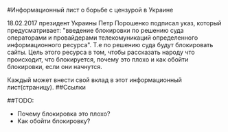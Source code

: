 #Информационный лист о борьбе с цензурой в Украине

18.02.2017 президент Украины Петр Порошенко подписал указ, который предусматривает: "введение блокировки по решению суда операторами и провайдерами телекомуникаций определенного информационного ресурса". Т.е по решению суда будут блокировать сайты. Цель этого ресурса в том, чтобы рассказать народу что происходит, что блокируется, почему это плохо и как обойти блокировки, если они начнутся. 

Каждый может внести свой вклад в этот информационный лист(страницу). 
##Ссылки

##TODO:
* Почему блокировка это плохо?
* Как обойти блокировку?
